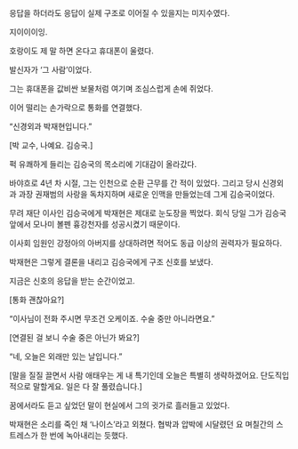 응답을 하더라도 응답이 실제 구조로 이어질 수 있을지는 미지수였다.

지이이이잉.

호랑이도 제 말 하면 온다고 휴대폰이 울렸다.

발신자가 ‘그 사람’이었다.

그는 휴대폰을 값비싼 보물처럼 여기며 조심스럽게 손에 쥐었다.

이어 떨리는 손가락으로 통화를 연결했다.

“신경외과 박재현입니다.”

[박 교수, 나예요. 김승국.]

퍽 유쾌하게 들리는 김승국의 목소리에 기대감이 올라갔다.

바야흐로 4년 차 시절, 그는 인천으로 순환 근무를 간 적이 있었다. 그리고 당시 신경외과 과장 권재범의 사랑을 독차지하며 새로운 인맥을 만들었는데 그게 김승국이었다.

무려 재단 이사인 김승국에게 박재현은 제대로 눈도장을 찍었다. 회식 당일 그가 김승국 앞에서 모나미 볼펜 흉강천자를 성공시켰기 때문이다.

이사회 임원인 강정아의 아버지를 상대하려면 적어도 동급 이상의 권력자가 필요하다.

박재현은 그렇게 결론을 내리고 김승국에게 구조 신호를 보냈다.

지금은 신호의 응답을 받는 순간이었고.

[통화 괜찮아요?]

“이사님이 전화 주시면 무조건 오케이죠. 수술 중만 아니라면요.”

[연결된 걸 보니 수술 중은 아닌가 봐요?]

“네, 오늘은 외래만 있는 날입니다.”

[말을 질질 끌면서 사람 애태우는 게 내 특기인데 오늘은 특별히 생략하겠어요. 단도직입적으로 말할게요. 일은 다 잘 풀렸습니다.]

꿈에서라도 듣고 싶었던 말이 현실에서 그의 귓가로 흘러들고 있었다.

박재현은 소리를 죽인 채 ‘나이스’라고 외쳤다. 협박과 압박에 시달렸던 요 며칠간의 스트레스가 한 번에 녹아내리는 듯했다.